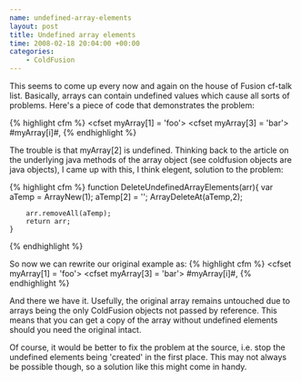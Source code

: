 ```yaml
--- 
name: undefined-array-elements
layout: post
title: Undefined array elements
time: 2008-02-18 20:04:00 +00:00
categories:
    - ColdFusion
---
```

This seems to come up every now and again on the house of Fusion cf-talk list. Basically, arrays can contain undefined values which cause all sorts of problems. Here's a piece of code that demonstrates the problem:<!--more-->

{% highlight cfm %}<cfset myArray = ArrayNew(1)>
<cfset myArray[1] = 'foo'>
<cfset myArray[3] = 'bar'>
<cfloop from="1" to="#ArrayLen(myArray)#" index="i">
	<cfoutput>#myArray[i]#,</cfoutput>
</cfloop>{% endhighlight %}

The trouble is that myArray\[2\] is undefined. Thinking back to the article on the underlying java methods of the array object (see <a hrref="/2007/09/coldfusion-objects-are-java-objects.html">coldfusion objects are java objects</a>), I came up with this, I think elegent, solution to the problem:

{% highlight cfm %}<cfscript>
	function DeleteUndefinedArrayElements(arr){
		var aTemp = ArrayNew(1);
		aTemp[2] = '';
		ArrayDeleteAt(aTemp,2);

		arr.removeAll(aTemp);
		return arr;
	}
</cfscript>{% endhighlight %}

So now we can rewrite our original example as:
{% highlight cfm %}<cfset myArray = ArrayNew(1)>
<cfset myArray[1] = 'foo'>
<cfset myArray[3] = 'bar'>
<cfset myArray = DeleteUndefinedArrayElements(myArray)>
<cfloop from="1" to="#ArrayLen(myArray)#" index="i">
	<cfoutput>#myArray[i]#,</cfoutput>
</cfloop>
{% endhighlight %}

And there we have it. Usefully, the original array remains untouched due to arrays being the only ColdFusion objects not passed by reference. This means that you can get a copy of the array without undefined elements should you need the original intact.

Of course, it would be better to fix the problem at the source, i.e. stop the undefined elements being 'created' in the first place. This may not always be possible though, so a solution like this might come in handy.
